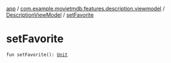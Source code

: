 [app](../../index.md) / [com.example.movietmdb.features.description.viewmodel](../index.md) / [DescriptionViewModel](index.md) / [setFavorite](./set-favorite.md)

# setFavorite

`fun setFavorite(): `[`Unit`](https://kotlinlang.org/api/latest/jvm/stdlib/kotlin/-unit/index.html)